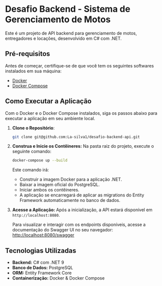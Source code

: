 # Desafio Backend - Sistema de Gerenciamento de Motos

Este é um projeto de API backend para gerenciamento de motos, entregadores e locações, desenvolvido em C# com .NET.

## Pré-requisitos

Antes de começar, certifique-se de que você tem os seguintes softwares instalados em sua máquina:

- [Docker](https://www.docker.com/get-started)
- [Docker Compose](https://docs.docker.com/compose/install/)

## Como Executar a Aplicação

Com o Docker e o Docker Compose instalados, siga os passos abaixo para executar a aplicação em seu ambiente local.

1.  **Clone o Repositório**:
    ```bash
    git clone git@github.com:La-silva1/desafio-backend-api.git
    
2.  **Construa e Inicie os Contêineres:**
    Na pasta raiz do projeto, execute o seguinte comando:
    ```bash
    docker-compose up --build
    ```
    Este comando irá:
    - Construir a imagem Docker para a aplicação .NET.
    - Baixar a imagem oficial do PostgreSQL.
    - Iniciar ambos os contêineres.
    - A aplicação se encarregará de aplicar as migrations do Entity Framework automaticamente no banco de dados.

3.  **Acesse a Aplicação:**
    Após a inicialização, a API estará disponível em `http://localhost:8080`.

    Para visualizar e interagir com os endpoints disponíveis, acesse a documentação do Swagger UI no seu navegador:
    [http://localhost:8080/swagger](http://localhost:8080/swagger)

## Tecnologias Utilizadas

- **Backend:** C# com .NET 9
- **Banco de Dados:** PostgreSQL
- **ORM:** Entity Framework Core
- **Containerização:** Docker & Docker Compose
